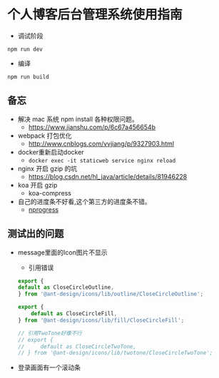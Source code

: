 <!--
 * @Description: 后台管理系统说明
 * @Author: shenxf
 * @Date: 2018-03-24 23:04:44
 -->
# 个人博客后台管理系统使用指南

- 调试阶段
```shell
npm run dev
```

- 编译
```shell
npm run build
```
## 备忘
- 解决 mac 系统 npm install 各种权限问题。
    + https://www.jianshu.com/p/6c67a456654b
- webpack 打包优化
    + http://www.cnblogs.com/vvjiang/p/9327903.html
- docker重新启动docker
    + `docker exec -it staticweb service nginx reload`
- nginx 开启 gzip 的坑
    + https://blog.csdn.net/hl_java/article/details/81946228
- koa 开启 gzip 
    + koa-compress
- 自己的进度条不好看,这个第三方的进度条不错。
    + [nprogress](https://www.npmjs.com/package/nprogress)

## 测试出的问题

- message里面的Icon图片不显示
    + 引用错误
    ```javascript
    export {
    default as CloseCircleOutline,
    } from '@ant-design/icons/lib/outline/CloseCircleOutline';

    export {
        default as CloseCircleFill,
    } from '@ant-design/icons/lib/fill/CloseCircleFill';

    // 引用TwoTone好像不行
    // export {
    //     default as CloseCircleTwoTone,
    // } from '@ant-design/icons/lib/twotone/CloseCircleTwoTone';
    ```

- 登录画面有一个滚动条